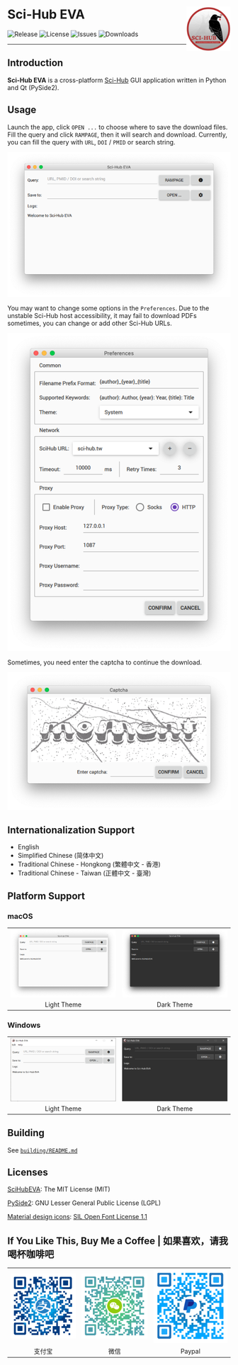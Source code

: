 # Sci-Hub EVA <img src="images/SciHubEVA.png" align="right" alt="logo" width="100" height = "100" style = "border: none; float: right;">
![Release](https://img.shields.io/github/release/leovan/SciHubEVA.svg)
![License](https://img.shields.io/github/license/leovan/SciHubEVA.svg)
![Issues](https://img.shields.io/github/issues/leovan/SciHubEVA.svg)
![Downloads](https://img.shields.io/github/downloads/leovan/SciHubEVA/total.svg)

---

## Introduction

**Sci-Hub EVA** is a cross-platform [Sci-Hub](https://en.wikipedia.org/wiki/Sci-Hub) GUI application written in Python and Qt (PySide2).

## Usage

Launch the app, click `OPEN ...` to choose where to save the download files. Fill the query and click `RAMPAGE`, then it will search and download. Currently, you can fill the query with `URL`, `DOI` / `PMID` or search string.

![Application_MACOS_EN](docs/scihub-eva-application-macos-en.png)

You may want to change some options in the `Preferences`. Due to the unstable Sci-Hub host accessibility, it may fail to download PDFs sometimes, you can change or add other Sci-Hub URLs.

![Preferences_MACOS_EN](docs/scihub-eva-preferences-macos-en.png)

Sometimes, you need enter the captcha to continue the download.

![Captcha_MACOS_EN](docs/scihub-eva-captcha-macos-en.png)

## Internationalization Support

- English
- Simplified Chinese (简体中文)
- Traditional Chinese - Hongkong (繁體中文 - 香港)
- Traditional Chinese - Taiwan (正體中文 - 臺灣)

## Platform Support

### macOS

<table border="0">
  <tr align="center">
    <td><img src="docs/scihub-eva-application-macos-en.png" /></td>
    <td><img src="docs/scihub-eva-application-macos-en-dark-theme.png" /></td>
  </tr>
  <tr align="center">
    <td>Light Theme</td>
    <td>Dark Theme</td>
  </tr>
  </tr>
</table>

### Windows

<table border="0">
  <tr align="center">
    <td><img src="docs/scihub-eva-application-windows-en.png" /></td>
    <td><img src="docs/scihub-eva-application-windows-en-dark-theme.png" /></td>
  </tr>
  <tr align="center">
    <td>Light Theme</td>
    <td>Dark Theme</td>
  </tr>
</table>

## Building

See [`building/README.md`](building/README.md)

## Licenses

[SciHubEVA](https://github.com/leovan/SciHubEVA): The MIT License (MIT)

[PySide2](https://doc.qt.io/qtforpython): GNU Lesser General Public License (LGPL)

[Material design icons](https://github.com/templarian/MaterialDesign/): [SIL Open Font License 1.1](http://scripts.sil.org/cms/scripts/page.php?item_id=OFL_web)

## If You Like This, Buy Me a Coffee | 如果喜欢，请我喝杯咖啡吧

<table border="0">
  <tr>
    <td align="center"><img src="docs/alipay.png" /></td>
    <td align="center"><img src="docs/weichat.png" /></td>
    <td align="center"><img src="docs/paypal.png" /></td>
  </tr>
  <tr>
    <td align="center">支付宝</td>
    <td align="center">微信</td>
    <td align="center">Paypal</td>
  </tr>
</table>
